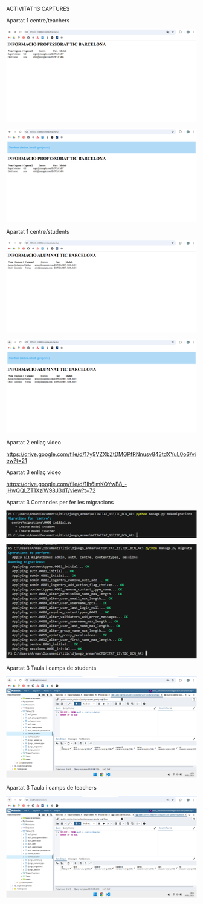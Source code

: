 ACTIVITAT 13 CAPTURES

<p> Apartat 1 centre/teachers</p>


![alt text](/captures/image.png)

![alt text](/captures/image-1.png)

<p> Apartat 1 centre/students</p>

![alt text](/captures/image-2.png)

![alt text](/captures/image-3.png)

<p> Apartat 2 enllaç video</p>

<a> https://drive.google.com/file/d/17y9VZXbZtDMGPfRNnusv843tdXYuL0o6/view?t=21 </a>


<p> Apartat 3 enllaç video</p>

<a> https://drive.google.com/file/d/1Ih6lmKOYwB8_-jHwQQLZT1XziW98J3dT/view?t=72 </a>

<p> Apartat 3 Comandes per fer les migracions </p>

![alt text](/captures/image12.png) 

![alt text](/captures/image13.png)

<p> Apartat 3 Taula i camps de students </p>

![alt text](/captures/image31.png)

<p> Apartat 3  Taula i camps de teachers </p>

![alt text](/captures/image32.png)

